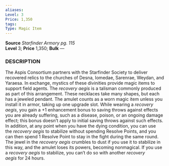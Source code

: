 ```yaml
---
aliases: 
Level: 3
Price: 1,350
tags: 
Type: Magic Item
---
```

**Source** _Starfinder Armory pg. 115_  
**Level** 3; **Price** 1,350; **Bulk** —

### DESCRIPTION

The Aspis Consortium partners with the Starfinder Society to deliver recovered relics to the churches of Desna, Iomedae, Sarenrae, Weydan, and Yaraesa. In exchange, mystics of these divinities provide magic items to support field agents. The _recovery aegis_ is a talisman commonly produced as part of this arrangement. These necklaces take many shapes, but each has a jeweled pendant. The amulet counts as a worn magic item unless you install it in armor, taking up one upgrade slot. While wearing a _recovery aegis_, you gain a +1 enhancement bonus to saving throws against effects you are already suffering, such as a disease, poison, or an ongoing damage effect; this bonus doesn’t apply to initial saving throws against such effects. In addition, at any point when you have the dying condition, you can use the _recovery aegis_ to stabilize without spending Resolve Points, and you can then spend 1 Resolve Point to stay in the fight during the same round. The jewel in the _recovery aegis_ crumbles to dust if you use it to stabilize in this way, and the amulet loses its powers, becoming nonmagical. If you use a _recovery aegis_ to stabilize, you can’t do so with another _recovery aegis_ for 24 hours.